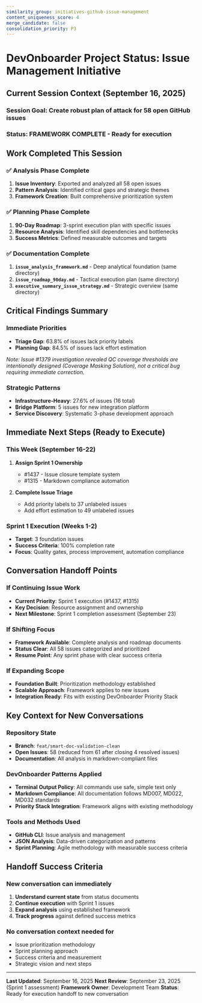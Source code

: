 ```yaml
---
similarity_group: initiatives-github-issue-management
content_uniqueness_score: 4
merge_candidate: false
consolidation_priority: P3
---
```

# DevOnboarder Project Status: Issue Management Initiative

## Current Session Context (September 16, 2025)

### **Session Goal**: Create robust plan of attack for 58 open GitHub issues

### **Status**: FRAMEWORK COMPLETE - Ready for execution

## Work Completed This Session

### ✅ **Analysis Phase Complete**

1. **Issue Inventory**: Exported and analyzed all 58 open issues
2. **Pattern Analysis**: Identified critical gaps and strategic themes
3. **Framework Creation**: Built comprehensive prioritization system

### ✅ **Planning Phase Complete**

1. **90-Day Roadmap**: 3-sprint execution plan with specific issues
2. **Resource Analysis**: Identified skill dependencies and bottlenecks
3. **Success Metrics**: Defined measurable outcomes and targets

### ✅ **Documentation Complete**

1. **`issue_analysis_framework.md`** - Deep analytical foundation (same directory)
2. **`issue_roadmap_90day.md`** - Tactical execution plan (same directory)
3. **`executive_summary_issue_strategy.md`** - Strategic overview (same directory)

## Critical Findings Summary

### **Immediate Priorities**

- **Triage Gap**: 63.8% of issues lack priority labels
- **Planning Gap**: 84.5% of issues lack effort estimation

*Note: Issue #1379 investigation revealed QC coverage thresholds are intentionally designed (Coverage Masking Solution), not a critical bug requiring immediate correction.*

### **Strategic Patterns**

- **Infrastructure-Heavy**: 27.6% of issues (16 total)
- **Bridge Platform**: 5 issues for new integration platform
- **Service Discovery**: Systematic 3-phase development approach

## Immediate Next Steps (Ready to Execute)

### **This Week (September 16-22)**

1. **Assign Sprint 1 Ownership**

   - #1437 - Issue closure template system
   - #1315 - Markdown compliance automation

2. **Complete Issue Triage**

   - Add priority labels to 37 unlabeled issues
   - Add effort estimation to 49 unlabeled issues

### **Sprint 1 Execution (Weeks 1-2)**

- **Target**: 3 foundation issues
- **Success Criteria**: 100% completion rate
- **Focus**: Quality gates, process improvement, automation compliance

## Conversation Handoff Points

### **If Continuing Issue Work**

- **Current Priority**: Sprint 1 execution (#1437, #1315)
- **Key Decision**: Resource assignment and ownership
- **Next Milestone**: Sprint 1 completion assessment (September 23)

### **If Shifting Focus**

- **Framework Available**: Complete analysis and roadmap documents
- **Status Clear**: All 58 issues categorized and prioritized
- **Resume Point**: Any sprint phase with clear success criteria

### **If Expanding Scope**

- **Foundation Built**: Prioritization methodology established
- **Scalable Approach**: Framework applies to new issues
- **Integration Ready**: Fits with existing DevOnboarder Priority Stack

## Key Context for New Conversations

### **Repository State**

- **Branch**: `feat/smart-doc-validation-clean`
- **Open Issues**: 58 (reduced from 61 after closing 4 resolved issues)
- **Documentation**: All analysis in markdown-compliant files

### **DevOnboarder Patterns Applied**

- **Terminal Output Policy**: All commands use safe, simple text only
- **Markdown Compliance**: All documentation follows MD007, MD022, MD032 standards
- **Priority Stack Integration**: Framework aligns with existing methodology

### **Tools and Methods Used**

- **GitHub CLI**: Issue analysis and management
- **JSON Analysis**: Data-driven categorization and patterns
- **Sprint Planning**: Agile methodology with measurable success criteria

## Handoff Success Criteria

### **New conversation can immediately**

1. **Understand current state** from status documents
2. **Continue execution** with Sprint 1 issues
3. **Expand analysis** using established framework
4. **Track progress** against defined success metrics

### **No conversation context needed for**

- Issue prioritization methodology
- Sprint planning approach
- Success criteria and measurement
- Strategic vision and next steps

---

**Last Updated**: September 16, 2025
**Next Review**: September 23, 2025 (Sprint 1 assessment)
**Framework Owner**: Development Team
**Status**: Ready for execution handoff to new conversation
